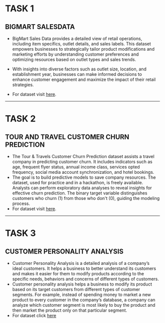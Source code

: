 # **TASK 1**

## **BIGMART SALESDATA**

- BigMart Sales Data provides a detailed view of retail operations, including item
specifics, outlet details, and sales labels. This dataset empowers businesses to
strategically tailor product modifications and marketing efforts by understanding
customer preferences and optimizing resources based on outlet types and sales
trends.

- With insights into diverse factors such as outlet size, location, and establishment
year, businesses can make informed decisions to enhance customer engagement
and maximize the impact of their retail strategies.
- For dataset visit [here](https://www.kaggle.com/datasets/brijbhushannanda1979/bigmart-sales-data).

---

# **TASK 2**

## **TOUR AND TRAVEL CUSTOMER CHURN PREDICTION**

- The Tour & Travels Customer Churn Prediction dataset assists a travel company in
predicting customer churn. It includes indicators such as age, frequent flyer status,
annual income class, services opted frequency, social media account
synchronization, and hotel bookings.
- The goal is to build predictive models to save company resources. The dataset,
used for practice and in a hackathon, is freely available. Analysts can perform
exploratory data analyses to reveal insights for effective churn prediction. The
binary target variable distinguishes customers who churn (1) from those who don't
(0), guiding the modeling process.
- For dataset visit [here](https://www.kaggle.com/datasets/tejashvi14/tour-travels-customer-churn-prediction).

---

# **TASK 3**
## **CUSTOMER PERSONALITY ANALYSIS**

- Customer Personality Analysis is a detailed analysis of a company’s ideal
customers. It helps a business to better understand its customers and makes it
easier for them to modify products according to the specific needs, behaviors and
concerns of different types of customers.
- Customer personality analysis helps a business to modify its product based on its
target customers from different types of customer segments. For example, instead
of spending money to market a new product to every customer in the company’s
database, a company can analyze which customer segment is most likely to buy
the product and then market the product only on that particular segment.
- For dataset click [here](https://www.kaggle.com/datasets/imakash3011/customer-personality-analysis)